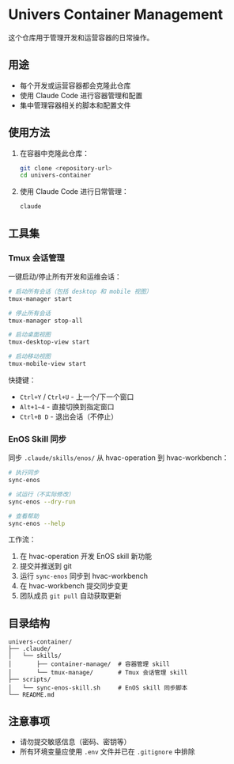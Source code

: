 # Univers Container Management

这个仓库用于管理开发和运营容器的日常操作。

## 用途

- 每个开发或运营容器都会克隆此仓库
- 使用 Claude Code 进行容器管理和配置
- 集中管理容器相关的脚本和配置文件

## 使用方法

1. 在容器中克隆此仓库：
   ```bash
   git clone <repository-url>
   cd univers-container
   ```

2. 使用 Claude Code 进行日常管理：
   ```bash
   claude
   ```

## 工具集

### Tmux 会话管理

一键启动/停止所有开发和运维会话：

```bash
# 启动所有会话（包括 desktop 和 mobile 视图）
tmux-manager start

# 停止所有会话
tmux-manager stop-all

# 启动桌面视图
tmux-desktop-view start

# 启动移动视图
tmux-mobile-view start
```

快捷键：
- `Ctrl+Y` / `Ctrl+U` - 上一个/下一个窗口
- `Alt+1~4` - 直接切换到指定窗口
- `Ctrl+B D` - 退出会话（不停止）

### EnOS Skill 同步

同步 `.claude/skills/enos/` 从 hvac-operation 到 hvac-workbench：

```bash
# 执行同步
sync-enos

# 试运行（不实际修改）
sync-enos --dry-run

# 查看帮助
sync-enos --help
```

工作流：
1. 在 hvac-operation 开发 EnOS skill 新功能
2. 提交并推送到 git
3. 运行 `sync-enos` 同步到 hvac-workbench
4. 在 hvac-workbench 提交同步变更
5. 团队成员 `git pull` 自动获取更新

## 目录结构

```
univers-container/
├── .claude/
│   └── skills/
│       ├── container-manage/  # 容器管理 skill
│       └── tmux-manage/       # Tmux 会话管理 skill
├── scripts/
│   └── sync-enos-skill.sh     # EnOS skill 同步脚本
└── README.md
```

## 注意事项

- 请勿提交敏感信息（密码、密钥等）
- 所有环境变量应使用 `.env` 文件并已在 `.gitignore` 中排除
